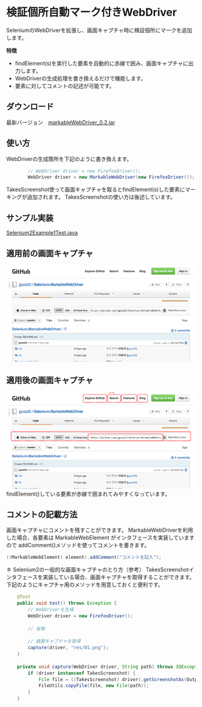 # 検証個所自動マーク付きWebDriver

SeleniumのWebDriverを拡張し、画面キャプチャ時に検証個所にマークを追加します。

**特徴**
* findElement(s)を実行した要素を自動的に赤線で囲み、画面キャプチャに出力します。
* WebDriverの生成処理を書き換えるだけで機能します。
* 要素に対してコメントの記述が可能です。

## ダウンロード

最新バージョン　[markableWebDriver_0.2.jar](https://github.com/jgoza25/markableDriver/raw/master/dist/markableWebDriver_0.2.jar)

## 使い方
WebDriverの生成箇所を下記のように書き換えます。
```java
		// WebDriver driver = new FirefoxDriver();
		WebDriver driver = new MarkableWebDriver(new FirefoxDriver());
```
TakesScreenshot使って画面キャプチャを取るとfindElement(s)した要素にマーキングが追加されます。
TakesScreenshotの使い方は後述しています。

## サンプル実装
[Selenium2Example1Test.java](https://github.com/jgoza25/markableDriver/blob/master/example/org/jgoza25/selenium/example/Selenium2Example1Test.java)


## 適用前の画面キャプチャ
![view2](res/00b.png)

## 適用後の画面キャプチャ
![view3](res/00.png)
findElement()している要素が赤線で囲まれてみやすくなっています。

## コメントの記載方法
画面キャプチャにコメントを残すことができます。
MarkableWebDriverを利用した場合、各要素は MarkableWebElement がインタフェースを実装していますので
addComment()メソッドを使ってコメントを書きます。
```java
((MarkableWebElement) element).addComment("コメントを記入");
```

＃ Selenium2の一般的な画面キャプチャのとり方（参考）
TakesScreenshotインタフェースを実装している場合、画面キャプチャを取得することができます。
下記のようにキャプチャ用のメソッドを用意しておくと便利です。

```java
	@Test
	public void test() throws Exception {
		// WebDriverを生成
		WebDriver driver = new FirefoxDriver();
		
		// 省略

		// 画面キャプチャを取得
		capture(driver, "res/01.png");
	}

	private void capture(WebDriver driver, String path) throws IOException {
		if (driver instanceof TakesScreenshot) {
			File file = ((TakesScreenshot) driver).getScreenshotAs(OutputType.FILE);
			FileUtils.copyFile(file, new File(path));
		}
	}
```
